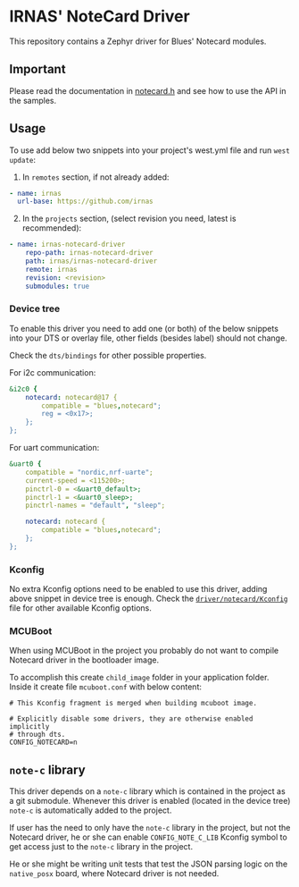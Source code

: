 # IRNAS' NoteCard Driver

This repository contains a Zephyr driver for Blues' Notecard modules.

## Important

Please read the documentation in [notecard.h](./drivers/include/notecard.h) and
see how to use the API in the samples.

## Usage

To use add below two snippets into your project's west.yml file and run
`west update`:

1. In `remotes` section, if not already added:

```yaml
- name: irnas
  url-base: https://github.com/irnas
```

2. In the `projects` section, (select revision you need, latest is recommended):

```yaml
- name: irnas-notecard-driver
    repo-path: irnas-notecard-driver
    path: irnas/irnas-notecard-driver
    remote: irnas
    revision: <revision>
    submodules: true
```

### Device tree

To enable this driver you need to add one (or both) of the below snippets into
your DTS or overlay file, other fields (besides label) should not change.

Check the `dts/bindings` for other possible properties.

For i2c communication:

```yaml
&i2c0 {
    notecard: notecard@17 {
        compatible = "blues,notecard";
        reg = <0x17>;
    };
};
```

For uart communication:

```yaml
&uart0 {
    compatible = "nordic,nrf-uarte";
    current-speed = <115200>;
    pinctrl-0 = <&uart0_default>;
    pinctrl-1 = <&uart0_sleep>;
    pinctrl-names = "default", "sleep";

    notecard: notecard {
        compatible = "blues,notecard";
    };
};
```

### Kconfig

No extra Kconfig options need to be enabled to use this driver, adding above
snippet in device tree is enough. Check the
[`driver/notecard/Kconfig`](./driver/notecard/Kconfig) file for other available
Kconfig options.

### MCUBoot

When using MCUBoot in the project you probably do not want to compile Notecard
driver in the bootloader image.

To accomplish this create `child_image` folder in your application folder.
Inside it create file `mcuboot.conf` with below content:

```
# This Kconfig fragment is merged when building mcuboot image.

# Explicitly disable some drivers, they are otherwise enabled implicitly
# through dts.
CONFIG_NOTECARD=n
```

## `note-c` library

This driver depends on a `note-c` library which is contained in the project as a
git submodule. Whenever this driver is enabled (located in the device tree)
`note-c` is automatically added to the project.

If user has the need to only have the `note-c` library in the project, but not
the Notecard driver, he or she can enable `CONFIG_NOTE_C_LIB` Kconfig symbol to
get access just to the `note-c` library in the project.

He or she might be writing unit tests that test the JSON parsing logic on the
`native_posx` board, where Notecard driver is not needed.
